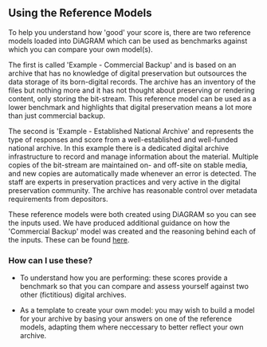 ## Using the Reference Models

To help you understand how 'good' your score is, there are two reference models loaded into DiAGRAM which can be used as benchmarks against which you can compare your own model(s). 

The first is called 'Example - Commercial Backup' and is based on an archive that has no knowledge of digital preservation but outsources the data storage of its born-digital records. The archive has an inventory of the files but nothing more and it has not thought about preserving or rendering content, only storing the bit-stream. This reference model can be used as a lower benchmark and highlights that digital preservation means a lot more than just commercial backup. 

The second is 'Example - Established National Archive' and represents the type of responses and score from a well-established and well-funded national archive. In this example there is a dedicated digital archive infrastructure to record and manage information about the material. Multiple copies of the bit-stream are maintained on- and off-site on stable media, and new copies are automatically made whenever an error is detected. The staff are experts in preservation practices and very active in the digital preservation community. The archive has reasonable control over metadata requirements from depositors. 

These reference models were both created using DiAGRAM so you can see the inputs used. We have produced additional guidance on how the 'Commercial Backup' model was created and the reasoning behind each of the inputs. These can be found <a href="https://docs.google.com/document/d/1rllUojYyZlDH4GgbMTQGn9xHiP7WPftXhxHlM9N8kdw" target="_blank" download>here</a>. 

### How can I use these?

- To understand how you are performing: these scores provide a benchmark so that you can compare and assess yourself against two other (fictitious) digital archives. 

- As a template to create your own model: you may wish to build a model for your archive by basing your answers on one of the reference models, adapting them where neccessary to better reflect your own archive.
